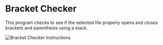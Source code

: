 # Bracket Checker

This program checks to see if the selected file properly opens and closes brackets and parenthesis using a stack.

![Bracket Checker Instructions](https://github.com/coleternes/gifs/blob/main/cpsc350/checker.gif)
